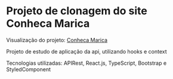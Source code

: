 # Projeto de clonagem do site Conheca Marica

Visualização do projeto: [Conheca Marica](https://profparedes-conheca-marica.netlify.app)

Projeto de estudo de aplicação da api, utilizando hooks e context

Tecnologias utilizadas: APIRest, React.js, TypeScript, Bootstrap e StyledComponent
